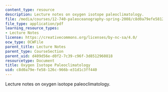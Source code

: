 ```yaml
---
content_type: resource
description: Lecture notes on oxygen isotope paleoclimatology.
file: /media/courses/12-740-paleoceanography-spring-2008/c8d0a79efe58126c966be31d1c3ff440_lec02.pdf
file_type: application/pdf
learning_resource_types:
- Lecture Notes
license: https://creativecommons.org/licenses/by-nc-sa/4.0/
ocw_type: OCWFile
parent_title: Lecture Notes
parent_type: CourseSection
parent_uid: d409d56e-d0f2-7c39-c96f-3d8512960818
resourcetype: Document
title: Oxygen Isotope Paleoclimatology
uid: c8d0a79e-fe58-126c-966b-e31d1c3ff440
---
```

Lecture notes on oxygen isotope paleoclimatology.